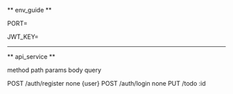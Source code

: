 ** env_guide **

PORT=

JWT_KEY=

----------

** api_service **

method          path                params       body      query

POST            /auth/register      none          {user}
POST            /auth/login         none
PUT             /todo               :id